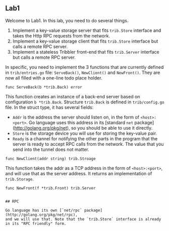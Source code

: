 ## Lab1

Welcome to Lab1. In this lab, you need to do several things.

1. Implement a key-value storage server that fits `trib.Store` interface
   and takes the Http RPC requests from the network. 
2. Implement a key-value storage client that fits `trib.Store` interface
   but calls a remote RPC server.
3. Implement a stateless Tribbler front-end that fits `trib.Server` interface
   but calls a remote RPC server.

In specific, you need to implement the 3 functions that are currently defined
in `trib/entries.go` file: `ServeBack()`, `NewClient()` and `NewFront()`. They
are now all filled with a one-line todo place holder.

```
func ServeBack(b *trib.Back) error
```
This function creates an instance of a back-end server based on configuration
`b *trib.Back`. Structure `trib.Back` is defined in `trib/config.go` file.
In the struct type, it has several fields:

- `Addr` is the address the server should listen on, in
the form of `<host>:<port>`. Go language uses this address in its [standard
`net` package] (http://golang.org/pkg/net), so you should be able to use it
directly.  
- `Store` is the storage device you will use for storing the key-value
pair. 
- `Ready` is a channel for notifying the other parts in the program that the 
server is ready to accept RPC calls from the network. The value that you
send into the tunnel does not matter.

```
func NewClient(addr string) trib.Stroage
```

This function takes the addr as a TCP address in the form of `<host>:<port>`,
and will use that as the server address. It returns an implementation of
`trib.Storage`.

```
func NewFront(f *trib.Front) trib.Server


## RPC

Go language has its own [`net/rpc` package](http://golang.org/pkg/net/rpc),
and we will use that. Note that the `trib.Store` interface is already
in its "RPC friendly" form.


